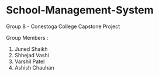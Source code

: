# School-Management-System

Group 8 - Conestoga College Capstone Project

Group Members : 
1. Juned Shaikh
2. Shhejad Vashi
3. Varshil Patel
4. Ashish Chauhan
